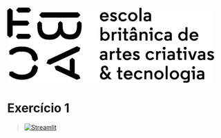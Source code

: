 [![](https://raw.githubusercontent.com/RodrigoMasterDS/EBAC_Cientista_de_Dados/refs/heads/main/newebac_logo_black_half.png)](https://github.com/RodrigoMasterDS/EBAC_Cientista_de_Dados)

# Exercício 1
> [![Streamlit](https://img.shields.io/badge/Streamlit-FF4B4B?logo=Streamlit&logoColor=white)](https://rodrigoe.streamlit.app/)
